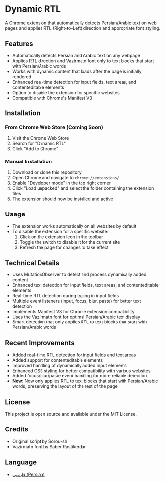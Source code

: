 # Dynamic RTL

A Chrome extension that automatically detects Persian/Arabic text on web pages and applies RTL (Right-to-Left) direction and appropriate font styling.

## Features

- Automatically detects Persian and Arabic text on any webpage
- Applies RTL direction and Vazirmatn font only to text blocks that start with Persian/Arabic words
- Works with dynamic content that loads after the page is initially rendered
- Enhanced real-time detection for input fields, text areas, and contenteditable elements
- Option to disable the extension for specific websites
- Compatible with Chrome's Manifest V3

## Installation

### From Chrome Web Store (Coming Soon)

1. Visit the Chrome Web Store
2. Search for "Dynamic RTL"
3. Click "Add to Chrome"

### Manual Installation

1. Download or clone this repository
2. Open Chrome and navigate to `chrome://extensions/`
3. Enable "Developer mode" in the top right corner
4. Click "Load unpacked" and select the folder containing the extension files
5. The extension should now be installed and active

## Usage

- The extension works automatically on all websites by default
- To disable the extension for a specific website:
  1. Click on the extension icon in the toolbar
  2. Toggle the switch to disable it for the current site
  3. Refresh the page for changes to take effect

## Technical Details

- Uses MutationObserver to detect and process dynamically added content
- Enhanced text detection for input fields, text areas, and contenteditable elements
- Real-time RTL detection during typing in input fields
- Multiple event listeners (input, focus, blur, paste) for better text detection
- Implements Manifest V3 for Chrome extension compatibility
- Uses the Vazirmatn font for optimal Persian/Arabic text display
- Smart detection that only applies RTL to text blocks that start with Persian/Arabic words

## Recent Improvements

- Added real-time RTL detection for input fields and text areas
- Added support for contenteditable elements
- Improved handling of dynamically added input elements
- Enhanced CSS styling for better compatibility with various websites
- Added focus/blur/paste event handling for more reliable detection
- **New**: Now only applies RTL to text blocks that start with Persian/Arabic words, preserving the layout of the rest of the page

## License

This project is open source and available under the MIT License.

## Credits

- Original script by Sorou-sh
- Vazirmatn font by Saber Rastikerdar

## Language

- [فارسی (Persian)](README.fa.md) 